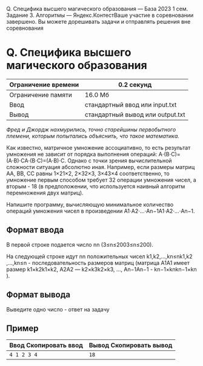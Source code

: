  Q. Специфика высшего магического образования — База 2023 1 сем. Задание 3\. Алгоритмы — Яндекс.КонтестВаше участие в соревновании завершено. Вы можете дорешивать задачи и отправлять решения вне соревнования


Q. Специфика высшего магического образования
============================================




| Ограничение времени | 0\.2 секунд |
| --- | --- |
| Ограничение памяти | 16\.0 Мб |
| Ввод | стандартный ввод или input.txt |
| Вывод | стандартный вывод или output.txt |






*Фред и Джордж нахмурились, точно старейшины первобытного племени, которым попытались объяснить, что такое математика.*


Как известно, матричное умножение ассоциативно, то есть результат умножения не зависит от порядка выполнения операций: A⋅(B⋅C)\=(A⋅B)⋅CA⋅(B⋅C)\=(A⋅B)⋅C. Однако с точки зрения вычислительной сложности ситуация абсолютно иная. Например, если размеры матриц AA, BB, CC равны 1×21×2, 2×32×3, 3×43×4 соответственно, то умножение первым способом требует 32 операции умножения чисел, а вторым \- 18 (в предположении, что используется наивный алгоритм перемножения двух матриц).


Напишите программу, вычисляющую минимальное количество операций умножения чисел в произведении A1⋅A2⋅...⋅An−1A1​⋅A2​⋅...⋅An−1​.




Формат ввода
------------




В первой строке подается число nn (3≤n≤2003≤n≤200).


На следующей строке идут nn положительных чисел k1,k2,…,kn≤nk1​,k2​,…,kn​≤n \- последовательность размеров матриц (матрица A1A1​ имеет размер k1×k2k1​×k2​, A2A2​ — k2×k3k2​×k3​, ..., An−1An−1​ \- kn−1×knkn−1​×kn​).




Формат вывода
-------------




Выведите одно число \- ответ на задачу




Пример
------





| Ввод Скопировать ввод | Вывод Скопировать вывод |
| --- | --- |
| ``` 4 1 2 3 4  ``` | ``` 18  ``` |



